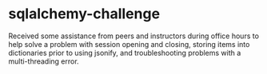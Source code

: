 # sqlalchemy-challenge
Received some assistance from peers and instructors during office hours to help solve a problem with session opening and closing, storing items into dictionaries prior to using jsonify, and troubleshooting problems with a multi-threading error.
